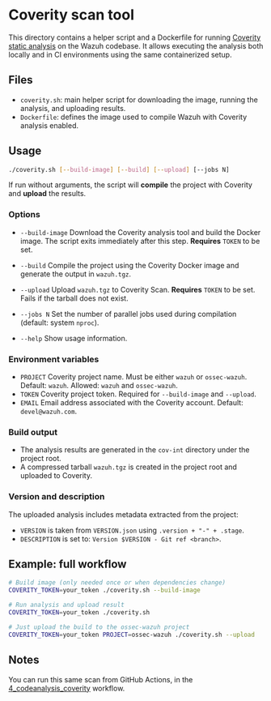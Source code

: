 # Coverity scan tool

This directory contains a helper script and a Dockerfile for running [Coverity static analysis](https://scan.coverity.com/) on the Wazuh codebase. It allows executing the analysis both locally and in CI environments using the same containerized setup.

## Files

- `coverity.sh`: main helper script for downloading the image, running the analysis, and uploading results.
- `Dockerfile`: defines the image used to compile Wazuh with Coverity analysis enabled.

## Usage

```bash
./coverity.sh [--build-image] [--build] [--upload] [--jobs N]
```

If run without arguments, the script will **compile** the project with Coverity and **upload** the results.

### Options

* `--build-image`
  Download the Coverity analysis tool and build the Docker image.
  The script exits immediately after this step.
  **Requires** `TOKEN` to be set.

* `--build`
  Compile the project using the Coverity Docker image and generate the output in `wazuh.tgz`.
* `--upload`
  Upload `wazuh.tgz` to Coverity Scan.
  **Requires** `TOKEN` to be set.
  Fails if the tarball does not exist.
* `--jobs N`
  Set the number of parallel jobs used during compilation (default: system `nproc`).
* `--help`
  Show usage information.

### Environment variables

* `PROJECT`
  Coverity project name. Must be either `wazuh` or `ossec-wazuh`.
  Default: `wazuh`.
  Allowed: `wazuh` and `ossec-wazuh`.
* `TOKEN`
  Coverity project token.
  Required for `--build-image` and `--upload`.
* `EMAIL`
  Email address associated with the Coverity account.
  Default: `devel@wazuh.com`.

### Build output

* The analysis results are generated in the `cov-int` directory under the project root.
* A compressed tarball `wazuh.tgz` is created in the project root and uploaded to Coverity.

### Version and description

The uploaded analysis includes metadata extracted from the project:

* `VERSION` is taken from `VERSION.json` using `.version + "-" + .stage`.
* `DESCRIPTION` is set to: `Version $VERSION - Git ref <branch>`.

## Example: full workflow

```bash
# Build image (only needed once or when dependencies change)
COVERITY_TOKEN=your_token ./coverity.sh --build-image

# Run analysis and upload result
COVERITY_TOKEN=your_token ./coverity.sh

# Just upload the build to the ossec-wazuh project
COVERITY_TOKEN=your_token PROJECT=ossec-wazuh ./coverity.sh --upload
```

## Notes

You can run this same scan from GitHub Actions, in the [4_codeanalysis_coverity](https://github.com/wazuh/wazuh/actions/workflows/4_codeanalysis_coverity.yml) workflow.
